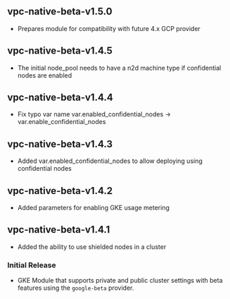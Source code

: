 ## vpc-native-beta-v1.5.0
* Prepares module for compatibility with future 4.x GCP provider
## vpc-native-beta-v1.4.5
* The initial node_pool needs to have a n2d machine type if confidential nodes are enabled
## vpc-native-beta-v1.4.4
* Fix typo var name var.enabled_confidential_nodes -> var.enable_confidential_nodes
## vpc-native-beta-v1.4.3
* Added var.enabled_confidential_nodes to allow deploying using confidential nodes
## vpc-native-beta-v1.4.2
* Added parameters for enabling GKE usage metering
## vpc-native-beta-v1.4.1
* Added the ability to use shielded nodes in a cluster
### Initial Release
* GKE Module that supports private and public cluster settings with beta features using the `google-beta` provider.
